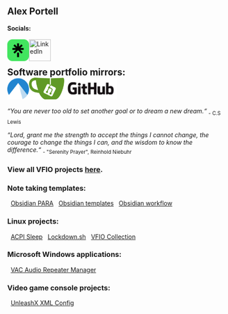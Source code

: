 ## Alex Portell
**Socials:**</br></br>
[<img title="Linktree" align="left" width="50" height="50" src="./linktr.ee.png"/>](https://linktr.ee/alexportell)
[<img title="LinkedIn" align="left" width="50" height="50" src="./linkedin.com.ico"/>](https://linkedin.com/in/portellam)
</br></br>

**Software portfolio mirrors:**</br>
[<img title="Codeberg" align="left" width="50" height="50" src="./codeberg.org.png"/>](https://codeberg.org/portellam)
[<img title="Gitea" align="left" height="50" src="./gitea.com.png"/>](https://gitea.com/portellam)
[<img title="GitHub" align="left" height="50" src="./github.com.png"/>](https://github.com/portellam)
</br></br>
---
*“You are never too old to set another goal or to dream a new dream.“* <sub>- C.S Lewis</sub>

*“Lord, grant me the strength to accept the things I cannot change,
the courage to change the things I can,
and the wisdom to know the difference.“* <sub>- "Serenity Prayer", Reinhold Niebuhr</sub>

### View all VFIO projects [here][github07].

### Note taking templates:

&nbsp;&nbsp;[Obsidian PARA][github03]
&nbsp;&nbsp;[Obsidian templates][github04]
&nbsp;&nbsp;[Obsidian workflow][github05]

### Linux projects:

&nbsp;&nbsp;[ACPI Sleep][github01]
&nbsp;&nbsp;[Lockdown.sh][github02]
&nbsp;&nbsp;[VFIO Collection][github08]

### Microsoft Windows applications:

&nbsp;&nbsp;[VAC Audio Repeater Manager][github07]

### Video game console projects:

&nbsp;&nbsp;[UnleashX XML Config][github06]

[github01]:   https://github.com/portellam/acpi-sleep
[github02]:   https://github.com/portellam/lockdown.sh
[github03]:   https://github.com/portellam/obsidian-para
[github04]:   https://github.com/portellam/obsidian-templates
[github05]:   https://github.com/portellam/obsidian-workflow
[github06]:   https://github.com/portellam/unleashx-xml-config
[github07]:   https://github.com/portellam/vac-audio-repeater-manager
[github08]:   https://github.com/portellam/vfio-collection